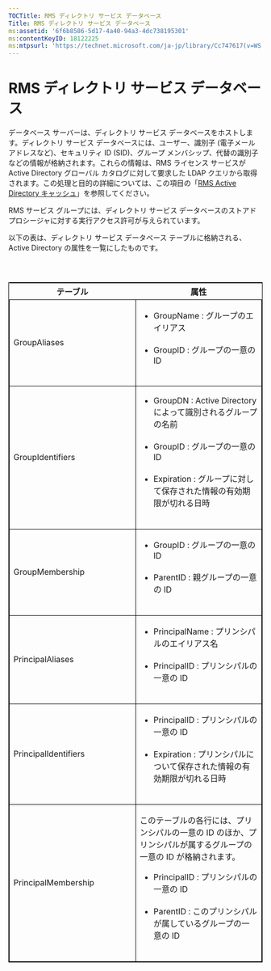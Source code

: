 ```yaml
---
TOCTitle: RMS ディレクトリ サービス データベース
Title: RMS ディレクトリ サービス データベース
ms:assetid: '6f6b8586-5d17-4a40-94a3-4dc738195301'
ms:contentKeyID: 18122225
ms:mtpsurl: 'https://technet.microsoft.com/ja-jp/library/Cc747617(v=WS.10)'
---
```


RMS ディレクトリ サービス データベース
======================================

データベース サーバーは、ディレクトリ サービス データベースをホストします。ディレクトリ サービス データベースには、ユーザー、識別子 (電子メール アドレスなど)、セキュリティ ID (SID)、グループ メンバシップ、代替の識別子などの情報が格納されます。これらの情報は、RMS ライセンス サービスが Active Directory グローバル カタログに対して要求した LDAP クエリから取得されます。この処理と目的の詳細については、この項目の「[RMS Active Directory キャッシュ](https://technet.microsoft.com/c721a2eb-2fe9-4346-b426-3cc169b97265)」を参照してください。

RMS サービス グループには、ディレクトリ サービス データベースのストアド プロシージャに対する実行アクセス許可が与えられています。

以下の表は、ディレクトリ サービス データベース テーブルに格納される、Active Directory の属性を一覧にしたものです。

###  

<p> </p>
<table style="border:1px solid black;">
<colgroup>
<col width="50%" />
<col width="50%" />
</colgroup>
<thead>
<tr class="header">
<th>テーブル</th>
<th>属性</th>
</tr>
</thead>
<tbody>
<tr class="odd">
<td style="border:1px solid black;"><p>GroupAliases</p></td>
<td style="border:1px solid black;"><ul>
<li>GroupName : グループのエイリアス<br />
<br />
</li>
<li>GroupID : グループの一意の ID<br />
<br />
</li>
</ul></td>
</tr>
<tr class="even">
<td style="border:1px solid black;"><p>GroupIdentifiers</p></td>
<td style="border:1px solid black;"><ul>
<li>GroupDN : Active Directory によって識別されるグループの名前<br />
<br />
</li>
<li>GroupID : グループの一意の ID<br />
<br />
</li>
<li>Expiration : グループに対して保存された情報の有効期限が切れる日時<br />
<br />
</li>
</ul></td>
</tr>
<tr class="odd">
<td style="border:1px solid black;"><p>GroupMembership</p></td>
<td style="border:1px solid black;"><ul>
<li>GroupID : グループの一意の ID<br />
<br />
</li>
<li>ParentID : 親グループの一意の ID<br />
<br />
</li>
</ul></td>
</tr>
<tr class="even">
<td style="border:1px solid black;"><p>PrincipalAliases</p></td>
<td style="border:1px solid black;"><ul>
<li>PrincipalName : プリンシパルのエイリアス名<br />
<br />
</li>
<li>PrincipalID : プリンシパルの一意の ID<br />
<br />
</li>
</ul></td>
</tr>
<tr class="odd">
<td style="border:1px solid black;"><p>PrincipalIdentifiers</p></td>
<td style="border:1px solid black;"><ul>
<li>PrincipalID : プリンシパルの一意の ID<br />
<br />
</li>
<li>Expiration : プリンシパルについて保存された情報の有効期限が切れる日時<br />
<br />
</li>
</ul></td>
</tr>
<tr class="even">
<td style="border:1px solid black;"><p>PrincipalMembership</p></td>
<td style="border:1px solid black;"><p>このテーブルの各行には、プリンシパルの一意の ID のほか、プリンシパルが属するグループの一意の ID が格納されます。</p>
<ul>
<li>PrincipalID : プリンシパルの一意の ID<br />
<br />
</li>
<li>ParentID : このプリンシパルが属しているグループの一意の ID<br />
<br />
</li>
</ul></td>
</tr>
</tbody>
</table>
